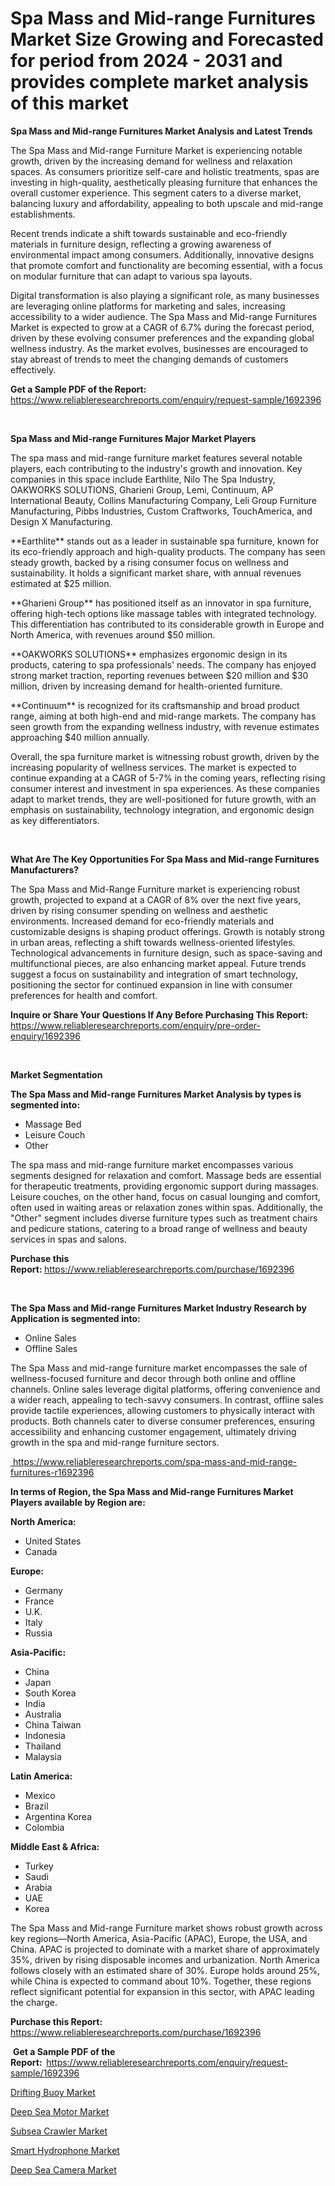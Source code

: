 <p><h1>Spa Mass and Mid-range Furnitures Market Size Growing and Forecasted for period from 2024 - 2031 and provides complete market analysis of this market</h1></p><p><strong>Spa Mass and Mid-range Furnitures Market Analysis and Latest Trends</strong></p>
<p><p>The Spa Mass and Mid-range Furniture Market is experiencing notable growth, driven by the increasing demand for wellness and relaxation spaces. As consumers prioritize self-care and holistic treatments, spas are investing in high-quality, aesthetically pleasing furniture that enhances the overall customer experience. This segment caters to a diverse market, balancing luxury and affordability, appealing to both upscale and mid-range establishments.</p><p>Recent trends indicate a shift towards sustainable and eco-friendly materials in furniture design, reflecting a growing awareness of environmental impact among consumers. Additionally, innovative designs that promote comfort and functionality are becoming essential, with a focus on modular furniture that can adapt to various spa layouts.</p><p>Digital transformation is also playing a significant role, as many businesses are leveraging online platforms for marketing and sales, increasing accessibility to a wider audience. The Spa Mass and Mid-range Furnitures Market is expected to grow at a CAGR of 6.7% during the forecast period, driven by these evolving consumer preferences and the expanding global wellness industry. As the market evolves, businesses are encouraged to stay abreast of trends to meet the changing demands of customers effectively.</p></p>
<p><strong>Get a Sample PDF of the Report:&nbsp;</strong> <a href="https://www.reliableresearchreports.com/enquiry/request-sample/1692396?utm_campaign=1563&utm_medium=2&utm_source=Github&utm_content=ia&utm_term=20102024&utm_id=spa-mass-and-mid-range-furnitures">https://www.reliableresearchreports.com/enquiry/request-sample/1692396</a></p>
<p>&nbsp;</p>
<p><strong>Spa Mass and Mid-range Furnitures Major Market Players</strong></p>
<p><p>The spa mass and mid-range furniture market features several notable players, each contributing to the industry's growth and innovation. Key companies in this space include Earthlite, Nilo The Spa Industry, OAKWORKS SOLUTIONS, Gharieni Group, Lemi, Continuum, AP International Beauty, Collins Manufacturing Company, Leli Group Furniture Manufacturing, Pibbs Industries, Custom Craftworks, TouchAmerica, and Design X Manufacturing.</p><p>**Earthlite** stands out as a leader in sustainable spa furniture, known for its eco-friendly approach and high-quality products. The company has seen steady growth, backed by a rising consumer focus on wellness and sustainability. It holds a significant market share, with annual revenues estimated at $25 million.</p><p>**Gharieni Group** has positioned itself as an innovator in spa furniture, offering high-tech options like massage tables with integrated technology. This differentiation has contributed to its considerable growth in Europe and North America, with revenues around $50 million.</p><p>**OAKWORKS SOLUTIONS** emphasizes ergonomic design in its products, catering to spa professionals' needs. The company has enjoyed strong market traction, reporting revenues between $20 million and $30 million, driven by increasing demand for health-oriented furniture.</p><p>**Continuum** is recognized for its craftsmanship and broad product range, aiming at both high-end and mid-range markets. The company has seen growth from the expanding wellness industry, with revenue estimates approaching $40 million annually.</p><p>Overall, the spa furniture market is witnessing robust growth, driven by the increasing popularity of wellness services. The market is expected to continue expanding at a CAGR of 5-7% in the coming years, reflecting rising consumer interest and investment in spa experiences. As these companies adapt to market trends, they are well-positioned for future growth, with an emphasis on sustainability, technology integration, and ergonomic design as key differentiators.</p></p>
<p>&nbsp;</p>
<p><strong>What Are The Key Opportunities For Spa Mass and Mid-range Furnitures Manufacturers?</strong></p>
<p><p>The Spa Mass and Mid-Range Furniture market is experiencing robust growth, projected to expand at a CAGR of 8% over the next five years, driven by rising consumer spending on wellness and aesthetic environments. Increased demand for eco-friendly materials and customizable designs is shaping product offerings. Growth is notably strong in urban areas, reflecting a shift towards wellness-oriented lifestyles. Technological advancements in furniture design, such as space-saving and multifunctional pieces, are also enhancing market appeal. Future trends suggest a focus on sustainability and integration of smart technology, positioning the sector for continued expansion in line with consumer preferences for health and comfort.</p></p>
<p><strong>Inquire or Share Your Questions If Any Before Purchasing This Report:</strong> <a href="https://www.reliableresearchreports.com/enquiry/pre-order-enquiry/1692396?utm_campaign=1563&utm_medium=2&utm_source=Github&utm_content=ia&utm_term=20102024&utm_id=spa-mass-and-mid-range-furnitures">https://www.reliableresearchreports.com/enquiry/pre-order-enquiry/1692396</a></p>
<p>&nbsp;</p>
<p><strong>Market Segmentation</strong></p>
<p><strong>The Spa Mass and Mid-range Furnitures Market Analysis by types is segmented into:</strong></p>
<p><ul><li>Massage Bed</li><li>Leisure Couch</li><li>Other</li></ul></p>
<p><p>The spa mass and mid-range furniture market encompasses various segments designed for relaxation and comfort. Massage beds are essential for therapeutic treatments, providing ergonomic support during massages. Leisure couches, on the other hand, focus on casual lounging and comfort, often used in waiting areas or relaxation zones within spas. Additionally, the "Other" segment includes diverse furniture types such as treatment chairs and pedicure stations, catering to a broad range of wellness and beauty services in spas and salons.</p></p>
<p><strong>Purchase this Report:&nbsp;</strong><a href="https://www.reliableresearchreports.com/purchase/1692396?utm_campaign=1563&utm_medium=2&utm_source=Github&utm_content=ia&utm_term=20102024&utm_id=spa-mass-and-mid-range-furnitures">https://www.reliableresearchreports.com/purchase/1692396</a></p>
<p>&nbsp;</p>
<p><strong>The Spa Mass and Mid-range Furnitures Market Industry Research by Application is segmented into:</strong></p>
<p><ul><li>Online Sales</li><li>Offline Sales</li></ul></p>
<p><p>The Spa Mass and mid-range furniture market encompasses the sale of wellness-focused furniture and decor through both online and offline channels. Online sales leverage digital platforms, offering convenience and a wider reach, appealing to tech-savvy consumers. In contrast, offline sales provide tactile experiences, allowing customers to physically interact with products. Both channels cater to diverse consumer preferences, ensuring accessibility and enhancing customer engagement, ultimately driving growth in the spa and mid-range furniture sectors.</p></p>
<p><a href="https://www.reliableresearchreports.com/spa-mass-and-mid-range-furnitures-r1692396?utm_campaign=1563&utm_medium=2&utm_source=Github&utm_content=ia&utm_term=20102024&utm_id=spa-mass-and-mid-range-furnitures">&nbsp;https://www.reliableresearchreports.com/spa-mass-and-mid-range-furnitures-r1692396</a></p>
<p><strong>In terms of Region, the Spa Mass and Mid-range Furnitures Market Players available by Region are:</strong></p>
<p>
    <p> <strong> North America: </strong>
        <ul>
            <li>United States</li>
            <li>Canada</li>
        </ul>
        </p> 
    <p> <strong> Europe: </strong>
        <ul>
            <li>Germany</li>
            <li>France</li>
            <li>U.K.</li>
            <li>Italy</li>
            <li>Russia</li>
        </ul>
        </p> 
    <p> <strong> Asia-Pacific: </strong>
        <ul>
            <li>China</li>
            <li>Japan</li>
            <li>South Korea</li>
            <li>India</li>
            <li>Australia</li>
            <li>China Taiwan</li>
            <li>Indonesia</li>
            <li>Thailand</li>
            <li>Malaysia</li>
        </ul>
        </p> 
    <p> <strong> Latin America: </strong>
        <ul>
            <li>Mexico</li>
            <li>Brazil</li>
            <li>Argentina Korea</li>
            <li>Colombia</li>
        </ul>
        </p> 
    <p> <strong> Middle East & Africa: </strong>
        <ul>
            <li>Turkey</li>
            <li>Saudi</li>
            <li>Arabia</li>
            <li>UAE</li>
            <li>Korea</li>
        </ul>
    </p>
    </p>
<p><p>The Spa Mass and Mid-range Furniture market shows robust growth across key regions—North America, Asia-Pacific (APAC), Europe, the USA, and China. APAC is projected to dominate with a market share of approximately 35%, driven by rising disposable incomes and urbanization. North America follows closely with an estimated share of 30%. Europe holds around 25%, while China is expected to command about 10%. Together, these regions reflect significant potential for expansion in this sector, with APAC leading the charge.</p></p>
<p><strong>Purchase this Report: </strong><a href="https://www.reliableresearchreports.com/purchase/1692396?utm_campaign=1563&utm_medium=2&utm_source=Github&utm_content=ia&utm_term=20102024&utm_id=spa-mass-and-mid-range-furnitures">https://www.reliableresearchreports.com/purchase/1692396</a></p>
<p>&nbsp;<strong>Get a Sample PDF of the Report:&nbsp;&nbsp;</strong><a href="https://www.reliableresearchreports.com/enquiry/request-sample/1692396?utm_campaign=1563&utm_medium=2&utm_source=Github&utm_content=ia&utm_term=20102024&utm_id=spa-mass-and-mid-range-furnitures">https://www.reliableresearchreports.com/enquiry/request-sample/1692396</a></p>
<p><strong></strong></p>
<p><p><a href="https://www.linkedin.com/pulse/drifting-buoy-market-share-size-trends-industry-analysis-report-tdxfc?utm_campaign=1563&utm_medium=2&utm_source=Github&utm_content=ia&utm_term=20102024&utm_id=spa-mass-and-mid-range-furnitures">Drifting Buoy Market</a></p><p><a href="https://www.linkedin.com/pulse/deep-sea-motor-market-analysis-product-segmentation-regional-fkipc?utm_campaign=1563&utm_medium=2&utm_source=Github&utm_content=ia&utm_term=20102024&utm_id=spa-mass-and-mid-range-furnitures">Deep Sea Motor Market</a></p><p><a href="https://www.linkedin.com/pulse/exploring-subsea-crawler-market-dynamics-global-trends-cpvkc?utm_campaign=1563&utm_medium=2&utm_source=Github&utm_content=ia&utm_term=20102024&utm_id=spa-mass-and-mid-range-furnitures">Subsea Crawler Market</a></p><p><a href="https://www.linkedin.com/pulse/smart-hydrophone-market-global-regional-analysis-focus-region-ebxqc?utm_campaign=1563&utm_medium=2&utm_source=Github&utm_content=ia&utm_term=20102024&utm_id=spa-mass-and-mid-range-furnitures">Smart Hydrophone Market</a></p><p><a href="https://www.linkedin.com/pulse/decoding-deep-sea-camera-market-signals-growth-algorithms-5dbzc?utm_campaign=1563&utm_medium=2&utm_source=Github&utm_content=ia&utm_term=20102024&utm_id=spa-mass-and-mid-range-furnitures">Deep Sea Camera Market</a></p></p>
